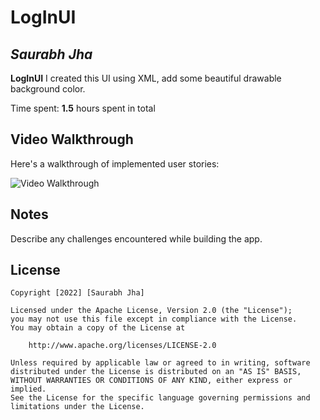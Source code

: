 # LogInUI

## *Saurabh Jha*

**LogInUI** I created this UI using XML, add some beautiful drawable background color.  

Time spent: **1.5** hours spent in total






## Video Walkthrough

Here's a walkthrough of implemented user stories:

<img src='https://j.gifs.com/Y7NJMY.gif' title='Video Walkthrough' width='' alt='Video Walkthrough' />



## Notes

Describe any challenges encountered while building the app.

## License

    Copyright [2022] [Saurabh Jha]

    Licensed under the Apache License, Version 2.0 (the "License");
    you may not use this file except in compliance with the License.
    You may obtain a copy of the License at

        http://www.apache.org/licenses/LICENSE-2.0

    Unless required by applicable law or agreed to in writing, software
    distributed under the License is distributed on an "AS IS" BASIS,
    WITHOUT WARRANTIES OR CONDITIONS OF ANY KIND, either express or implied.
    See the License for the specific language governing permissions and
    limitations under the License.
